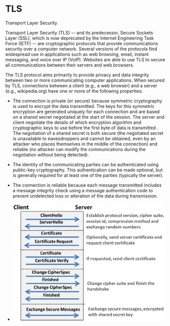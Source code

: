 # TLS


Transport Layer Security

Transport Layer Security (TLS) -- and its predecessor, Secure Sockets
Layer (SSL), which is now deprecated by the Internet Engineering Task
Force (IETF) -- are cryptographic protocols that provide communications
security over a computer network. Several versions of the protocols find
widespread use in applications such as web browsing, email, instant
messaging, and voice over IP (VoIP). Websites are able to use TLS to
secure all communications between their servers and web browsers.

The TLS protocol aims primarily to provide privacy and data integrity
between two or more communicating computer applications. When secured by
TLS, connections between a client (e.g., a web browser) and a server
(e.g., wikipedia.org) have one or more of the following properties:

- The connection is private (or secure) because symmetric cryptography
    is used to encrypt the data transmitted. The keys for this symmetric
    encryption are generated uniquely for each connection and are based
    on a shared secret negotiated at the start of the session. The
    server and client negotiate the details of which encryption
    algorithm and cryptographic keys to use before the first byte of
    data is transmitted . The negotiation of a shared secret is both
    secure (the negotiated secret is unavailable to eavesdroppers and
    cannot be obtained, even by an attacker who places themselves in the
    middle of the connection) and reliable (no attacker can modify the
    communications during the negotiation without being detected).

- The identity of the communicating parties can be authenticated using
    public-key cryptography. This authentication can be made optional,
    but is generally required for at least one of the parties (typically
    the server).

- The connection is reliable because each message transmitted includes
    a message integrity check using a message authentication code to
    prevent undetected loss or alteration of the data during
    transmission.

- ![](./images/15009062.png?width=451)

